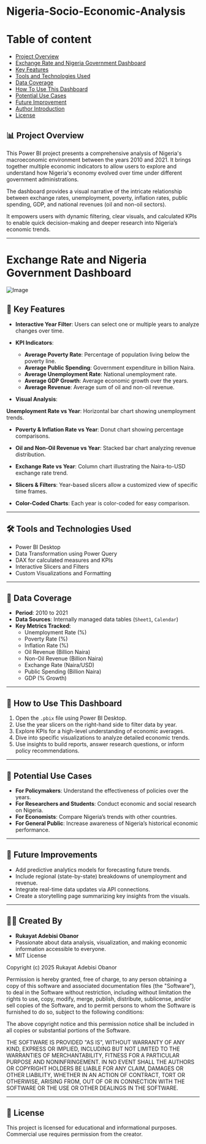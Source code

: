 # Nigeria-Socio-Economic-Analysis
# Table of content
- [Project Overview](https://github.com/Queen-Rukky/Nigeria-Socio-Economic-Analysis/edit/main/README.md#-project-overview)
- [Exchange Rate and Nigeria Government Dashboard](https://github.com/Queen-Rukky/Nigeria-Socio-Economic-Analysis/edit/main/README.md#exchange-rate-and-nigeria-government-dashboard)
- [Key Features](https://github.com/Queen-Rukky/Nigeria-Socio-Economic-Analysis/edit/main/README.md#-key-features)
- [Tools and Technologies Used](https://github.com/Queen-Rukky/Nigeria-Socio-Economic-Analysis/edit/main/README.md#-tools-and-technologies-used)
- [Data Coverage](https://github.com/Queen-Rukky/Nigeria-Socio-Economic-Analysis/edit/main/README.md#-data-coverage)
- [How To Use This Dashboard](https://github.com/Queen-Rukky/Nigeria-Socio-Economic-Analysis/edit/main/README.md#-how-to-use-this-dashboard)
- [Potential Use Cases](https://github.com/Queen-Rukky/Nigeria-Socio-Economic-Analysis/edit/main/README.md#-potential-use-cases)
- [Future Improvement](https://github.com/Queen-Rukky/Nigeria-Socio-Economic-Analysis/edit/main/README.md#-future-improvements)
- [Author Introduction](https://github.com/Queen-Rukky/Nigeria-Socio-Economic-Analysis/edit/main/README.md#-created-by)
- [License](https://github.com/Queen-Rukky/Nigeria-Socio-Economic-Analysis/edit/main/README.md#-license)


## 📊 Project Overview
This Power BI project presents a comprehensive analysis of Nigeria's macroeconomic environment between the years 2010 and 2021. It brings together multiple economic indicators to allow users to explore and understand how Nigeria's economy evolved over time under different government administrations.

The dashboard provides a visual narrative of the intricate relationship between exchange rates, unemployment, poverty, inflation rates, public spending, GDP, and national revenues (oil and non-oil sectors). 

It empowers users with dynamic filtering, clear visuals, and calculated KPIs to enable quick decision-making and deeper research into Nigeria’s economic trends.

---
# Exchange Rate and Nigeria Government Dashboard
 ![Image](https://github.com/user-attachments/assets/1aed9b17-8c16-49b2-94c0-0339cd454265)

## 🧩 Key Features

- **Interactive Year Filter**: Users can select one or multiple years to analyze changes over time.
- **KPI Indicators**: 
  - **Average Poverty Rate**: Percentage of population living below the poverty line.
  - **Average Public Spending**: Government expenditure in billion Naira.
  - **Average Unemployment Rate**: National unemployment rate.
  - **Average GDP Growth**: Average economic growth over the years.
  - **Average Revenue**: Average sum of oil and non-oil revenue.
  
- **Visual Analysis**:

 **Unemployment Rate vs Year**: Horizontal bar chart showing unemployment trends.
  - **Poverty & Inflation Rate vs Year**: Donut chart showing percentage comparisons.
  - **Oil and Non-Oil Revenue vs Year**: Stacked bar chart analyzing revenue distribution.
  - **Exchange Rate vs Year**: Column chart illustrating the Naira-to-USD exchange rate trend.

- **Slicers & Filters**: Year-based slicers allow a customized view of specific time frames.

- **Color-Coded Charts**: Each year is color-coded for easy comparison.

---

## 🛠 Tools and Technologies Used

- Power BI Desktop
- Data Transformation using Power Query
- DAX for calculated measures and KPIs
- Interactive Slicers and Filters
- Custom Visualizations and Formatting

---

## 📅 Data Coverage

- **Period**: 2010 to 2021
- **Data Sources**: Internally managed data tables (`Sheet1`, `Calendar`)
- **Key Metrics Tracked**:
  - Unemployment Rate (%)
  - Poverty Rate (%)
  - Inflation Rate (%)
  - Oil Revenue (Billion Naira)
  - Non-Oil Revenue (Billion Naira)
  - Exchange Rate (Naira/USD)
  - Public Spending (Billion Naira)
  - GDP (% Growth)

---

## 📂 How to Use This Dashboard

1. Open the `.pbix` file using Power BI Desktop.
2. Use the year slicers on the right-hand side to filter data by year.
3. Explore KPIs for a high-level understanding of economic averages.
4. Dive into specific visualizations to analyze detailed economic trends.
5. Use insights to build reports, answer research questions, or inform policy recommendations.

---

## 🎯 Potential Use Cases

- **For Policymakers**: Understand the effectiveness of policies over the years.
- **For Researchers and Students**: Conduct economic and social research on Nigeria.
- **For Economists**: Compare Nigeria’s trends with other countries.
- **For General Public**: Increase awareness of Nigeria’s historical economic performance.

---

## 🔮 Future Improvements

- Add predictive analytics models for forecasting future trends.
- Include regional (state-by-state) breakdowns of unemployment and revenue.
- Integrate real-time data updates via API connections.
- Create a storytelling page summarizing key insights from the visuals.

---

## 👩‍💻 Created By
- **Rukayat Adebisi Obanor**  
- Passionate about data analysis, visualization, and making economic information accessible to everyone.
- MIT License

Copyright (c) 2025 Rukayat Adebisi Obanor

Permission is hereby granted, free of charge, to any person obtaining a copy
of this software and associated documentation files (the "Software"), to deal
in the Software without restriction, including without limitation the rights
to use, copy, modify, merge, publish, distribute, sublicense, and/or sell
copies of the Software, and to permit persons to whom the Software is
furnished to do so, subject to the following conditions:

The above copyright notice and this permission notice shall be included in all
copies or substantial portions of the Software.

THE SOFTWARE IS PROVIDED "AS IS", WITHOUT WARRANTY OF ANY KIND, EXPRESS OR
IMPLIED, INCLUDING BUT NOT LIMITED TO THE WARRANTIES OF MERCHANTABILITY,
FITNESS FOR A PARTICULAR PURPOSE AND NONINFRINGEMENT. IN NO EVENT SHALL THE
AUTHORS OR COPYRIGHT HOLDERS BE LIABLE FOR ANY CLAIM, DAMAGES OR OTHER
LIABILITY, WHETHER IN AN ACTION OF CONTRACT, TORT OR OTHERWISE, ARISING FROM,
OUT OF OR IN CONNECTION WITH THE SOFTWARE OR THE USE OR OTHER DEALINGS IN THE
SOFTWARE.

---

## 📜 License
This project is licensed for educational and informational purposes. Commercial use requires permission from the creator.
